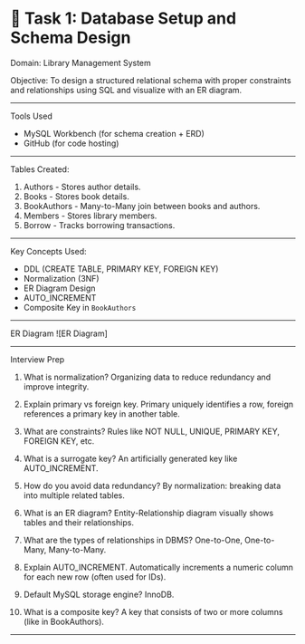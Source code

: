 # 📘 Task 1: Database Setup and Schema Design

Domain: Library Management System

 Objective:
To design a structured relational schema with proper constraints and relationships using SQL and visualize with an ER diagram.

---

 Tools Used
- MySQL Workbench (for schema creation + ERD)
- GitHub (for code hosting)

---

 Tables Created:
1. Authors - Stores author details.
2. Books - Stores book details.
3. BookAuthors - Many-to-Many join between books and authors.
4. Members - Stores library members.
5. Borrow - Tracks borrowing transactions.

---

Key Concepts Used:
- DDL (CREATE TABLE, PRIMARY KEY, FOREIGN KEY)
- Normalization (3NF)
- ER Diagram Design
- AUTO_INCREMENT
- Composite Key in `BookAuthors`

---

ER Diagram
![ER Diagram]

---

 Interview Prep

1. What is normalization?
   Organizing data to reduce redundancy and improve integrity.

2. Explain primary vs foreign key.
   Primary uniquely identifies a row, foreign references a primary key in another table.

3. What are constraints?
   Rules like NOT NULL, UNIQUE, PRIMARY KEY, FOREIGN KEY, etc.

4. What is a surrogate key?
   An artificially generated key like AUTO_INCREMENT.

5. How do you avoid data redundancy?
   By normalization: breaking data into multiple related tables.

6. What is an ER diagram?
   Entity-Relationship diagram visually shows tables and their relationships.

7. What are the types of relationships in DBMS?
   One-to-One, One-to-Many, Many-to-Many.

8. Explain AUTO_INCREMENT.
   Automatically increments a numeric column for each new row (often used for IDs).

9. Default MySQL storage engine?
   InnoDB.

10. What is a composite key?
    A key that consists of two or more columns (like in BookAuthors).

---
